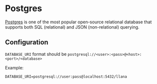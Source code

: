 # Postgres

[Postgres](https://www.postgresql.org/) is one of the most popular open-source relational database that supports both SQL (relational) and JSON (non-relational) querying. 

## Configuration

`DATABASE_URI` format should be `postgresql://<user>:<pass>@<host>:<port>/<database>`

Example:

```
DATABASE_URI=postgresql://user:pass@localhost:5432/llana
```